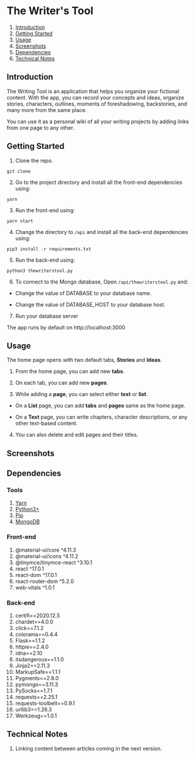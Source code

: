 # The Writer's Tool

1. [Introduction](#introduction)
2. [Getting Started](#getting-started)
3. [Usage](#usage)
4. [Screenshots](#screenshots)
5. [Dependencies](#dependencies)
6. [Technical Notes](#technical-notes)

## Introduction

The Writing Tool is an application that helps you organize your fictional content. With the app, you can record your concepts and ideas, organize stories, characters, outlines, moments of foreshadowing, backstories, and many more from the same place.

You can use it as a personal wiki of all your writing projects by adding links from one page to any other.

## Getting Started

1. Clone the repo.

  `git clone`

2. Go to the project directory and install all the front-end dependencies using:

  `yarn`

3. Run the front-end using:

  `yarn start`

4. Change the directory to `/api` and install all the back-end dependencies using:

  `pip3 install -r requirements.txt`

5. Run the back-end using:

  `python3 thewriterstool.py`

6. To connect to the Mongo database, Open `/api/thewriterstool.py` and:

  - Change the value of DATABASE to your database name.

  - Change the value of DATABASE_HOST to your database host.

7. Run your database server

The app runs by default on http://localhost:3000

## Usage

The home page opens with two default tabs, **Stories** and **Ideas**.

1. From the home page, you can add new **tabs**.

2. On each tab, you can add new **pages**.

3. While adding a **page**, you can select either **text** or **list**.

  - On a **List** page, you can add **tabs** and **pages** same as the home page.

  - On a **Text** page, you can write chapters, character descriptions, or any other text-based content.

4. You can also delete and edit pages and their titles.

## Screenshots

## Dependencies

### Tools

1. [Yarn](https://yarnpkg.com/)
2. [Python3+](https://www.python.org/downloads/)
3. [Pip](https://pip.pypa.io/en/stable/)
4. [MongoDB](https://www.mongodb.com/)

### Front-end

1. @material-ui/core ^4.11.3
2. @material-ui/icons ^4.11.2
3. @tinymce/tinymce-react ^3.10.1
4. react ^17.0.1
5. react-dom ^17.0.1
6. react-router-dom ^5.2.0
7. web-vitals ^1.0.1

### Back-end

1. certifi==2020.12.5
2. chardet==4.0.0
3. click==7.1.2
4. colorama==0.4.4
5. Flask==1.1.2
6. httpie==2.4.0
7. idna==2.10
8. itsdangerous==1.1.0
9. Jinja2==2.11.3
10. MarkupSafe==1.1.1
11. Pygments==2.8.0
12. pymongo==3.11.3
13. PySocks==1.7.1
14. requests==2.25.1
15. requests-toolbelt==0.9.1
16. urllib3==1.26.3
17. Werkzeug==1.0.1

## Technical Notes

1. Linking content between articles coming in the next version.
